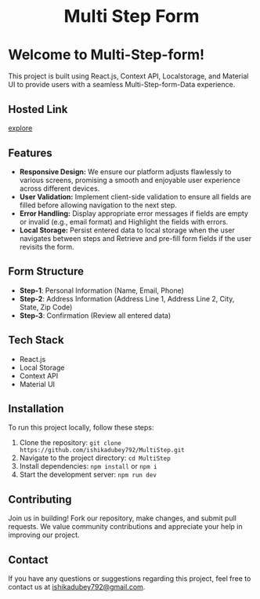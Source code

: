 <h1 align="center" style="font-size: 36px;">Multi Step Form </h1>  

# Welcome to Multi-Step-form!

This project is built using React.js, Context API, Localstorage, and Material UI to provide users with a seamless Multi-Step-form-Data experience.

## Hosted Link
[explore](https://ishika-multi-step-form.netlify.app/) 

## Features
- **Responsive Design:** We ensure our platform adjusts flawlessly to various screens, promising a smooth and enjoyable user experience across different devices.
- **User Validation:** Implement client-side validation to ensure all fields are filled before allowing navigation to the next step.
- **Error Handling:** Display appropriate error messages if fields are empty or invalid (e.g., email format) and Highlight the fields with errors.
- **Local Storage:** Persist entered data to local storage when the user navigates between steps and Retrieve and pre-fill form fields if the user revisits the form.

## Form Structure 
- **Step-1**: Personal Information (Name, Email, Phone)
- **Step-2**: Address Information (Address Line 1, Address Line 2, City, State, Zip Code)
- **Step-3**: Confirmation (Review all entered data)
  
## Tech Stack
- React.js
- Local Storage
- Context API 
- Material UI


## Installation
To run this project locally, follow these steps:
1. Clone the repository: `git clone https://github.com/ishikadubey792/MultiStep.git`
2. Navigate to the project directory: `cd MultiStep`
3. Install dependencies: `npm install` or `npm i`
4. Start the development server: `npm run dev`

## Contributing
Join us in building! Fork our repository, make changes, and submit pull requests. We value community contributions and appreciate your help in improving our project.

## Contact
If you have any questions or suggestions regarding this project, feel free to contact us at [ishikadubey792@gmail.com](mailto:ishikadubey792@gmail.com).
